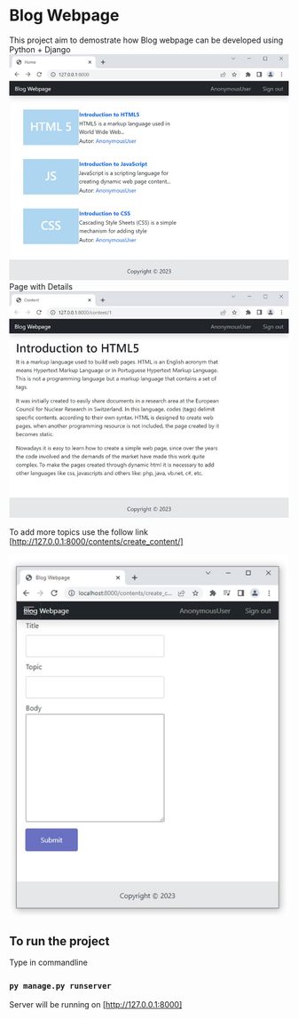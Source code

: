 # Blog Webpage
This project aim to demostrate how Blog webpage can be developed using Python + Django
 <img src="blog/static/blog.jpg">
Page with Details
 <img src="blog/static/content.jpg">

To add more topics use the follow link [http://127.0.0.1:8000/contents/create_content/]

 <img src="blog/static/form.jpg">

## To run the project

Type in commandline

### `py manage.py runserver`

Server will be running on [http://127.0.0.1:8000]


